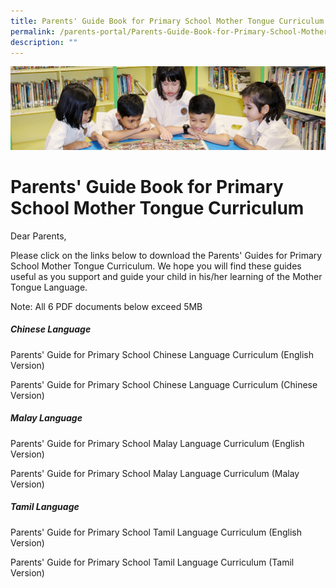 ```yaml
---
title: Parents' Guide Book for Primary School Mother Tongue Curriculum
permalink: /parents-portal/Parents-Guide-Book-for-Primary-School-Mother-Tongue-Curriculum/
description: ""
---
```

![](/images/banner.gif)

Parents' Guide Book for Primary School Mother Tongue Curriculum
===============================================================

Dear Parents,  
  
Please click on the links below to download the Parents' Guides for Primary School Mother Tongue Curriculum. We hope you will find these guides useful as you support and guide your child in his/her learning of the Mother Tongue Language.

Note: All 6 PDF documents below exceed 5MB 
##### **Chinese Language**

Parents' Guide for Primary School Chinese Language Curriculum (English Version)

Parents' Guide for Primary School Chinese Language Curriculum (Chinese Version)


##### **Malay Language**

Parents' Guide for Primary School Malay Language Curriculum (English Version)

Parents' Guide for Primary School Malay Language Curriculum (Malay Version)



##### **Tamil Language**

Parents' Guide for Primary School Tamil Language Curriculum (English Version)

Parents' Guide for Primary School Tamil Language Curriculum (Tamil Version)